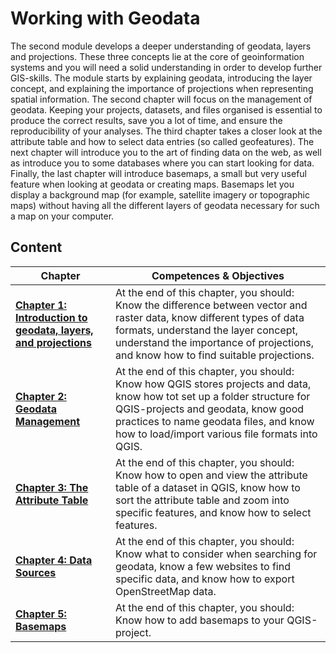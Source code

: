 # Working with Geodata

The second module develops a deeper understanding of geodata, layers and projections. These three concepts 
lie at the core of geoinformation systems and you will need a solid understanding in order to develop 
further GIS-skills. The module starts by explaining geodata, introducing the layer concept, and explaining 
the importance of projections when representing spatial information. The second chapter will focus on the 
management of geodata. Keeping your projects, datasets, and files organised is essential to produce the 
correct results, save you a lot of time, and ensure the reproducibility of your analyses. The third chapter 
takes a closer look at the attribute table and how to select data entries (so called geofeatures). The next 
chapter will introduce you to the art of finding data on the web, as well as introduce you to some 
databases where you can start looking for data. Finally, the last chapter will introduce basemaps, a small 
but very useful feature when looking at geodata or creating maps. Basemaps let you display a background map 
(for example, satellite imagery or topographic maps) without having all the different layers of geodata 
necessary for such a map on your computer. 



## Content


| __Chapter__ | __Competences & Objectives__ |
| ----------- | ---------------------------- | 
|  __[Chapter 1: Introduction to geodata, layers, and projections](https://giscience.github.io/gis-training-resource-center/content/Modul_2/en_qgis_geodata_concept.html#)__ | At the end of this chapter, you should: Know the difference between vector and raster data,   know different types of data formats, understand the layer concept,   understand the importance of projections,   and know how to find suitable projections. | 
| __[Chapter 2: Geodata Management](https://giscience.github.io/gis-training-resource-center/content/Modul_2/en_qgis_basic_data_processing.html)__ | At the end of this chapter, you should: Know how QGIS stores projects and data,   know how tot set up a folder structure for QGIS-projects and geodata,   know good practices to name geodata files,   and know how to load/import various file formats into QGIS. |
| __[Chapter 3: The Attribute Table](https://giscience.github.io/gis-training-resource-center/content/Modul_2/en_qgis_attribute_table.html)__ | At the end of this chapter, you should: Know how to open and view the attribute table of a dataset in QGIS, know how to sort the attribute table and zoom into specific features, and know how to select features. |
| __[Chapter 4: Data Sources](https://giscience.github.io/gis-training-resource-center/content/Modul_2/en_data_sources.html)__ | At the end of this chapter, you should: Know what to consider when searching for geodata, know a few websites to find specific data, and know how to export OpenStreetMap data. | 
| __[Chapter 5: Basemaps](https://giscience.github.io/gis-training-resource-center/content/Modul_2/en_qgis_basemap.html)__ | At the end of this chapter, you should: Know how to add basemaps to your QGIS-project. |

